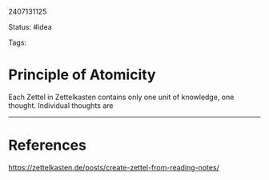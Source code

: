 2407131125

Status: #idea

Tags:

# Principle of Atomicity


Each Zettel in Zettelkasten contains only one unit of knowledge, one thought. Individual thoughts are 

---
# References
https://zettelkasten.de/posts/create-zettel-from-reading-notes/